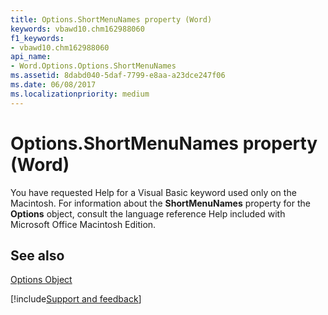 ```yaml
---
title: Options.ShortMenuNames property (Word)
keywords: vbawd10.chm162988060
f1_keywords:
- vbawd10.chm162988060
api_name:
- Word.Options.Options.ShortMenuNames
ms.assetid: 8dabd040-5daf-7799-e8aa-a23dce247f06
ms.date: 06/08/2017
ms.localizationpriority: medium
---
```



# Options.ShortMenuNames property (Word)

You have requested Help for a Visual Basic keyword used only on the Macintosh. For information about the **ShortMenuNames** property for the **Options** object, consult the language reference Help included with Microsoft Office Macintosh Edition.


## See also


[Options Object](Word.Options.md)

[!include[Support and feedback](~/includes/feedback-boilerplate.md)]